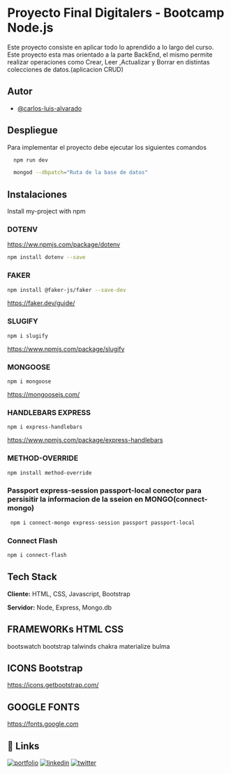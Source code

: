 
# Proyecto Final Digitalers - Bootcamp Node.js

Este proyecto consiste en aplicar todo lo aprendido a lo largo del curso. Este proyecto esta mas orientado a la parte BackEnd,  el mismo permite realizar operaciones como Crear, Leer ,Actualizar y Borrar en distintas colecciones de datos.(aplicacion CRUD) 


## Autor

- [@carlos-luis-alvarado](https://github.com/carlos-luis-alvarado)


## Despliegue

Para implementar el proyecto debe ejecutar los siguientes comandos

```bash
  npm run dev
```


```bash
  mongod --dbpatch="Ruta de la base de datos"
```
## Instalaciones

Install my-project with npm

### DOTENV
<https://ww.npmjs.com/package/dotenv>
```sh
npm install dotenv --save
```

### FAKER
```sh
npm install @faker-js/faker --save-dev
```
<https://faker.dev/guide/>

### SLUGIFY
```ssh
npm i slugify
```
<https://www.npmjs.com/package/slugify>

### MONGOOSE
```ssh
npm i mongoose
```
<https://mongoosejs.com/>

### HANDLEBARS EXPRESS
```ssh
npm i express-handlebars
```
<https://www.npmjs.com/package/express-handlebars>
### METHOD-OVERRIDE
```sh
npm install method-override
```
    
### Passport express-session passport-local conector para persisitir la informacion de la sseion en MONGO(connect-mongo)
```sh
 npm i connect-mongo express-session passport passport-local
```

### Connect Flash
```sh
npm i connect-flash
```
## Tech Stack

**Cliente:** HTML, CSS, Javascript, Bootstrap

**Servidor:** Node, Express, Mongo.db



## FRAMEWORKs HTML CSS
bootswatch
bootstrap
talwinds
chakra
materialize
bulma

## ICONS Bootstrap
<https://icons.getbootstrap.com/>

## GOOGLE FONTS
<https://fonts.google.com>


## 🔗 Links
[![portfolio](https://img.shields.io/badge/my_portfolio-000?style=for-the-badge&logo=ko-fi&logoColor=white)](https://katherineoelsner.com/)
[![linkedin](https://img.shields.io/badge/linkedin-0A66C2?style=for-the-badge&logo=linkedin&logoColor=white)](https://www.linkedin.com/)
[![twitter](https://img.shields.io/badge/twitter-1DA1F2?style=for-the-badge&logo=twitter&logoColor=white)](https://twitter.com/)

